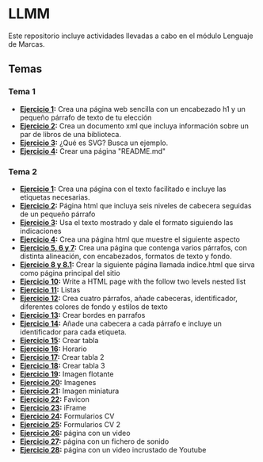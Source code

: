 # LLMM
Este repositorio incluye actividades llevadas a cabo en el módulo Lenguaje de Marcas.

## Temas

### Tema 1
- **[Ejercicio 1](https://github.com/Fran0rtiz/LLMM-DAW/blob/main/Tema%201/Ejercicio%201/Ejercicio%201.html):** Crea una página web sencilla con un encabezado h1 y un pequeño párrafo de texto de tu elección
- **[Ejercicio 2](https://github.com/Fran0rtiz/LLMM-DAW/blob/main/Tema%201/Ejercicio%202/Ejercicio%202.html):** Crea un documento xml que incluya información sobre un par de libros de una biblioteca.
- **[Ejercicio 3](https://github.com/Fran0rtiz/LLMM-DAW/blob/main/Tema%201/Ejercicio%203/Ejercicio%203.html):** ¿Qué es SVG? Busca un ejemplo.
- **[Ejercicio 4](https://github.com/Fran0rtiz/LLMM-DAW/blob/main/Tema%201/Ejercicio%204/README.md):** Crear una página "README.md"

### Tema 2
- **[Ejercicio 1](https://github.com/Fran0rtiz/LLMM-DAW/blob/main/Tema%202/Ejercicio%201/EJERCICIO%20HTML-1.html):** Crea una página con el texto facilitado e incluye las etiquetas necesarias.
- **[Ejercicio 2](https://github.com/Fran0rtiz/LLMM-DAW/blob/main/Tema%202/Ejercicio%202/Actividad%20HTML-2.html):** Página html que incluya seis niveles de cabecera seguidas de un pequeño párrafo
- **[Ejercicio 3](https://github.com/Fran0rtiz/LLMM-DAW/blob/main/Tema%202/Ejercicio%203/Actividad%20HTML-3.html):** Usa el texto mostrado y dale el formato siguiendo las indicaciones
- **[Ejercicio 4](https://github.com/Fran0rtiz/LLMM-DAW/blob/main/Tema%202/Ejercicio%204/Actividad%20HTML-4.html):** Crea una página html que muestre el siguiente aspecto
- **[Ejercicio 5, 6 y 7](https://github.com/Fran0rtiz/LLMM-DAW/blob/main/Tema%202/Ejercicio%205%2C%206%20y%207/Ejercicio%20HTML-5%2C%206%20y%207.html):** Crea una página que contenga varios párrafos, con distinta alineación, con encabezados,
  formatos de texto y fondo.
- **[Ejercicio 8 y 8.1](https://github.com/Fran0rtiz/LLMM-DAW/blob/main/Tema%202/Ejercicio%208%20y%208.1/Ejercicio%20HTML-8.html):** Crear la siguiente página llamada indice.html que sirva como página principal del sitio
- **[Ejercicio 10](https://github.com/Fran0rtiz/LLMM-DAW/blob/main/Tema%202/Ejercicio%2010/Ejercicio%20HTML-10.html):** Write a HTML page with the follow two levels nested list 
- **[Ejercicio 11](https://github.com/Fran0rtiz/LLMM-DAW/blob/main/Tema%202/Ejercicio%2011/Ejercicio%20HTML-11.html):** Listas
- **[Ejercicio 12](https://github.com/Fran0rtiz/LLMM-DAW/blob/main/Tema%202/Ejercicio%2012/Ejercicio%2012.html):** Crea cuatro párrafos, añade cabeceras, identificador, diferentes colores de fondo y estilos de texto
- **[Ejercicio 13](https://github.com/Fran0rtiz/LLMM-DAW/blob/main/Tema%202/Ejercicio%2013/Ejercicio%20HTML-13.html):** Crear bordes en parrafos
- **[Ejercicio 14](https://github.com/Fran0rtiz/LLMM-DAW/blob/main/Tema%202/Ejercicio%2014/Ejercicio%2014.html):** Añade una cabecera a cada párrafo e incluye un identificador para cada etiqueta.
- **[Ejercicio 15](https://github.com/Fran0rtiz/LLMM-DAW/blob/main/Tema%202/Ejercicio%2015/Ejercicio%2015.html):** Crear tabla
- **[Ejercicio 16](https://github.com/Fran0rtiz/LLMM-DAW/blob/main/Tema%202/Ejercicio%2016/Ejercicio%2016.html):** Horario
- **[Ejercicio 17](https://github.com/Fran0rtiz/LLMM-DAW/blob/main/Tema%202/Ejercicio%2017/Ejercicio%2017.html):** Crear tabla 2
- **[Ejercicio 18](https://github.com/Fran0rtiz/LLMM-DAW/blob/main/Tema%202/Ejercicio%2018/Ejercicio%2018.html):** Crear tabla 3
- **[Ejercicio 19](https://github.com/Fran0rtiz/LLMM-DAW/blob/main/Tema%202/Ejercicio%2019/Ejercicio%2019.html):** Imagen flotante
- **[Ejercicio 20](https://github.com/Fran0rtiz/LLMM-DAW/blob/main/Tema%202/Ejercicio%2020/Ejercicio%2020.html):** Imagenes
- **[Ejercicio 21](https://github.com/Fran0rtiz/LLMM-DAW/blob/main/Tema%202/Ejercicio%2021/Ejercicio%2021.html):** Imagen miniatura
- **[Ejercicio 22](https://github.com/Fran0rtiz/LLMM-DAW/blob/main/Tema%202/Ejercicio%2022/Ejercicio%2022.html):** Favicon
- **[Ejercicio 23](https://github.com/Fran0rtiz/LLMM-DAW/blob/main/Tema%202/Ejercicio%2023/Ejercicio%2023.html):** iFrame
- **[Ejercicio 24](https://github.com/Fran0rtiz/LLMM-DAW/blob/main/Tema%202/Ejercicio%2024/Ejercicio%2024.html):** Formularios CV
- **[Ejercicio 25](https://github.com/Fran0rtiz/LLMM-DAW/blob/main/Tema%202/Ejercicio%2025/Ejercicio%2025.html):** Formularios CV 2
- **[Ejercicio 26](https://github.com/Fran0rtiz/LLMM-DAW/blob/main/Tema%202/Ejercicio%2026/Ejercicio%2026.html):** página con un video
- **[Ejercicio 27](https://github.com/Fran0rtiz/LLMM-DAW/blob/main/Tema%202/Ejercicio%2027/Ejercicio%2027.html):** página con un fichero de sonido
- **[Ejercicio 28](https://github.com/Fran0rtiz/LLMM-DAW/blob/main/Tema%202/Ejercicio%2028/Ejercicio%2028.html):** página con un video incrustado de Youtube

